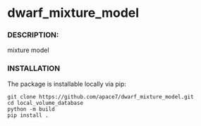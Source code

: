 # dwarf_mixture_model

### DESCRIPTION:

mixture model

### INSTALLATION

The package is installable locally via pip:

```
git clone https://github.com/apace7/dwarf_mixture_model.git
cd local_volume_database
python -m build
pip install .
```

